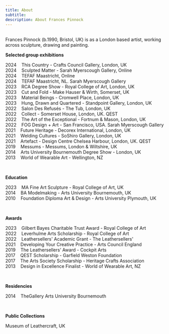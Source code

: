 ```yaml
---
title: About
subtitle: 
description: About Frances Pinnock
---
```


<br /> 
Frances Pinnock (b.1990, Bristol, UK) is as a London based artist, working across sculpture, drawing and painting.
<br />  

 
**Selected group exhibitions**  

2024&nbsp;&nbsp;&nbsp; This Country - Crafts Council Gallery, London, UK  
2024&nbsp;&nbsp;&nbsp; Sculpted Matter - Sarah Myerscough Gallery, Online  
2024&nbsp;&nbsp;&nbsp; TEFAF Maastricht, Online  
2024&nbsp;&nbsp;&nbsp; TEFAF Maastricht, NL. Sarah Myerscough Gallery  
2023&nbsp;&nbsp;&nbsp; RCA Degree Show - Royal College of Art, London, UK  
2023&nbsp;&nbsp;&nbsp; Cut and Fold - Make Hauser & Wirth, Somerset, UK  
2023&nbsp;&nbsp;&nbsp; Material Beings - Cromwell Place, London, UK  
2023&nbsp;&nbsp;&nbsp; Hung, Drawn and Quartered - Standpoint Gallery, London, UK  
2022&nbsp;&nbsp;&nbsp; Salon Des Refusés - The Tub, London, UK    
2022&nbsp;&nbsp;&nbsp; Collect - Somerset House, London, UK. QEST  
2022&nbsp;&nbsp;&nbsp; The Art of the Exceptional - Fortnum & Mason, London, UK   
2022&nbsp;&nbsp;&nbsp; FOG Design + Art - San Francisco, USA. Sarah Myerscough Gallery  
2021&nbsp;&nbsp;&nbsp; Future Heritage - Decorex International, London, UK  
2021&nbsp;&nbsp;&nbsp; Welding Cultures - SoShiro Gallery, London, UK  
2021&nbsp;&nbsp;&nbsp; Artefact - Design Centre Chelsea Harbour, London, UK. QEST  
2019&nbsp;&nbsp;&nbsp; Messums - Messums, London & Wiltshire, UK  
2014&nbsp;&nbsp;&nbsp; Arts University Bournemouth Degree Show - London, UK  
2013&nbsp;&nbsp;&nbsp; World of Wearable Art - Wellington, NZ  

<br /> 

**Education**  

2023&nbsp;&nbsp;&nbsp; MA Fine Art Sculpture - Royal College of Art, UK  
2014&nbsp;&nbsp;&nbsp; BA Modelmaking - Arts University Bournemouth, UK  
2010&nbsp;&nbsp;&nbsp; Foundation Diploma Art & Design - Arts University Plymouth, UK  

<br /> 

  
**Awards** 

2023&nbsp;&nbsp;&nbsp; Gilbert Bayes Charitable Trust Award - Royal College of Art  
2022&nbsp;&nbsp;&nbsp; Leverhulme Arts Scholarship - Royal College of Art   
2022&nbsp;&nbsp;&nbsp; Leathersellers' Academic Grant - The Leathersellers'    
2021&nbsp;&nbsp;&nbsp; Developing Your Creative Practice - Arts Council England  
2019&nbsp;&nbsp;&nbsp; The Leathersellers’ Award - Cockpit Arts  
2017&nbsp;&nbsp;&nbsp; QEST Scholarship - Garfield Weston Foundation  
2017&nbsp;&nbsp;&nbsp; The Arts Society Scholarship - Heritage Crafts Association  
2013&nbsp;&nbsp;&nbsp; Design in Excellence Finalist - World of Wearable Art, NZ  

<br />  


**Residencies**
 
2014&nbsp;&nbsp;&nbsp; TheGallery Arts University Bournemouth  

<br /> 


**Public Collections** 

Museum of Leathercraft, UK  

<br />  

 












